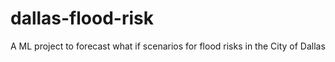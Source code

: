 # dallas-flood-risk
A ML project to forecast what if scenarios for flood risks in the City of Dallas
